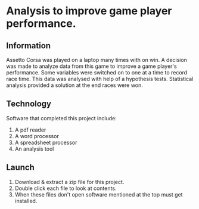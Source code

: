 # Analysis to improve game player performance.
## Information
Assetto Corsa was played on a laptop many times with on win. A decision was made to analyze data from this game to improve a game player's performance. Some variables were switched on to one at a time to record race time. This data was analysed with help of a hypothesis tests. Statistical analysis provided a solution at the end races were won.
## Technology
Software that completed this project include:
1. A pdf reader
2. A word processor
3. A spreadsheet processor
4. An analysis tool
## Launch
1. Download & extract a zip file for this project.
2. Double click each file to look at contents.
3. When these files don't open software mentioned at the top must get installed.

